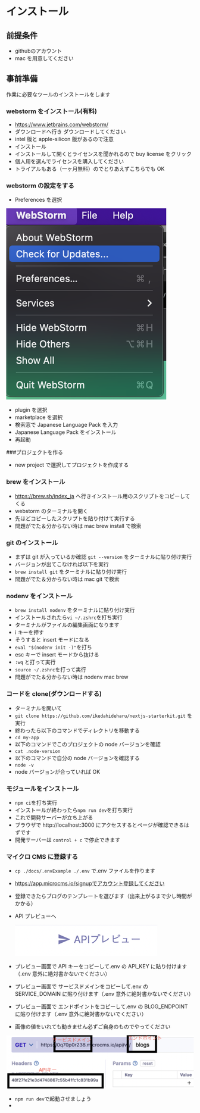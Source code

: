 # インストール

## 前提条件

- githubのアカウント
- mac を用意してください

## 事前準備

作業に必要なツールのインストールをします

### webstorm をインストール(有料)

- https://www.jetbrains.com/webstorm/
- ダウンロードへ行き ダウンロードしてください
- intel 版と apple-silicon 版があるので注意
- インストール
- インストールして開くとライセンスを聞かれるので buy license をクリック
- 個人用を選んでライセンスを購入してください
- トライアルもある（一ヶ月無料）のでとりあえずこちらでも OK

### webstorm の設定をする

- Preferences を選択

![設定](./images/setting1.png '画像タイトル')

- plugin を選択
- marketplace を選択
- 検索窓で Japanese Language Pack を入力
- Japanese Language Pack をインストール
- 再起動

###プロジェクトを作る

- new project で選択してプロジェクトを作成する

### brew をインストール

- https://brew.sh/index_ja へ行きインストール用のスクリプトをコピーしてくる
- webstorm のターミナルを開く
- 先ほどコピーしたスクリプトを貼り付けて実行する
- 問題がでた＆分からない時は mac brew install で検索

### git のインストール

- まずは git が入っているか確認 `git --version` をターミナルに貼り付け実行
- バージョンが出てこなければ以下を実行
- `brew install git` をターミナルに貼り付け実行
- 問題がでた＆分からない時は mac git で検索

### nodenv をインストール

- `brew install nodenv` をターミナルに貼り付け実行
- インストールされたら`vi ~/.zshrc`を打ち実行
- ターミナルがファイルの編集画面になります
- i キーを押す
- そうすると insert モードになる
- `eval "$(nodenv init -)"`を打ち
- esc キーで insert モードから抜ける
- `:wq` と打って実行
- `source ~/.zshrc`を打って実行
- 問題がでた＆分からない時は nodenv mac brew

### コードを clone(ダウンロードする)

- ターミナルを開いて
- `git clone https://github.com/ikedahideharu/nextjs-starterkit.git` を実行
- 終わったら以下のコマンドでディレクトリを移動する
- `cd my-app`
- 以下のコマンドでこのプロジェクトの node バージョンを確認
- `cat .node-version`
- 以下のコマンドで自分の node バージョンを確認する
- `node -v`
- node バージョンが合っていれば OK

### モジュールをインストール

- `npm ci`を打ち実行
- インストールが終わったら`npm run dev`を打ち実行
- これで開発サーバーが立ち上がる
- ブラウザで http://localhost:3000 にアクセスするとページが確認できるはずです
- 開発サーバーは `control + c` で停止できます

### マイクロ CMS に登録する

- `cp ./docs/.envExample ./.env` で.env ファイルを作ります
- https://app.microcms.io/signupでアカウント登録してください
- 登録できたらブログのテンプレートを選びます（出来上がるまで少し時間がかかる）
- API プレビューへ

  ![設定](./images/setting2.png '画像タイトル')

- プレビュー画面で API キーをコピーして.env の API_KEY に貼り付けます（.env 意外に絶対書かないでください）
- プレビュー画面で サービスドメインをコピーして.env の SERVICE_DOMAIN に貼り付けます（.env 意外に絶対書かないでください）
- プレビュー画面で エンドポイントをコピーして.env の BLOG_ENDPOINT に貼り付けます（.env 意外に絶対書かないでください）
- 画像の値をいれても動きません必ずご自身のものでやってください

![設定](./images/setting3.png '画像タイトル')

- `npm run dev`で起動させましょう
- 

